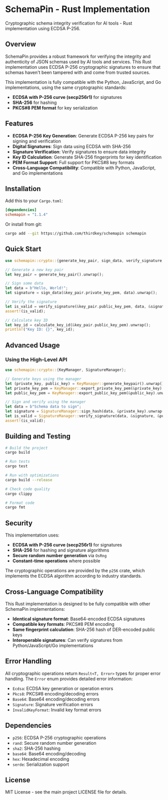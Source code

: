 # SchemaPin - Rust Implementation

Cryptographic schema integrity verification for AI tools - Rust implementation using ECDSA P-256.

## Overview

SchemaPin provides a robust framework for verifying the integrity and authenticity of JSON schemas used by AI tools and services. This Rust implementation uses ECDSA P-256 cryptographic signatures to ensure that schemas haven't been tampered with and come from trusted sources.

This implementation is fully compatible with the Python, JavaScript, and Go implementations, using the same cryptographic standards:
- **ECDSA with P-256 curve (secp256r1)** for signatures
- **SHA-256** for hashing
- **PKCS#8 PEM format** for key serialization

## Features

- **ECDSA P-256 Key Generation**: Generate ECDSA P-256 key pairs for signing and verification
- **Digital Signatures**: Sign data using ECDSA with SHA-256
- **Signature Verification**: Verify signatures to ensure data integrity
- **Key ID Calculation**: Generate SHA-256 fingerprints for key identification
- **PEM Format Support**: Full support for PKCS#8 key formats
- **Cross-Language Compatibility**: Compatible with Python, JavaScript, and Go implementations

## Installation

Add this to your `Cargo.toml`:

```toml
[dependencies]
schemapin = "1.1.4"
```

Or install from git:

```bash
cargo add --git https://github.com/thirdkey/schemapin schemapin
```

## Quick Start

```rust
use schemapin::crypto::{generate_key_pair, sign_data, verify_signature, calculate_key_id};

// Generate a new key pair
let key_pair = generate_key_pair().unwrap();

// Sign some data
let data = b"Hello, World!";
let signature = sign_data(&key_pair.private_key_pem, data).unwrap();

// Verify the signature
let is_valid = verify_signature(&key_pair.public_key_pem, data, &signature).unwrap();
assert!(is_valid);

// Calculate key ID
let key_id = calculate_key_id(&key_pair.public_key_pem).unwrap();
println!("Key ID: {}", key_id);
```

## Advanced Usage

### Using the High-Level API

```rust
use schemapin::crypto::{KeyManager, SignatureManager};

// Generate keys using the manager
let (private_key, public_key) = KeyManager::generate_keypair().unwrap();
let private_key_pem = KeyManager::export_private_key_pem(&private_key).unwrap();
let public_key_pem = KeyManager::export_public_key_pem(&public_key).unwrap();

// Sign and verify using the manager
let data = b"Schema data to sign";
let signature = SignatureManager::sign_hash(data, &private_key).unwrap();
let is_valid = SignatureManager::verify_signature(data, &signature, &public_key).unwrap();
assert!(is_valid);
```

## Building and Testing

```bash
# Build the project
cargo build

# Run tests
cargo test

# Run with optimizations
cargo build --release

# Check code quality
cargo clippy

# Format code
cargo fmt
```

## Security

This implementation uses:
- **ECDSA with P-256 curve (secp256r1)** for signatures
- **SHA-256** for hashing and signature algorithms
- **Secure random number generation** via `OsRng`
- **Constant-time operations** where possible

The cryptographic operations are provided by the `p256` crate, which implements the ECDSA algorithm according to industry standards.

## Cross-Language Compatibility

This Rust implementation is designed to be fully compatible with other SchemaPin implementations:

- **Identical signature format**: Base64-encoded ECDSA signatures
- **Compatible key formats**: PKCS#8 PEM encoding
- **Same fingerprint calculation**: SHA-256 hash of DER-encoded public keys
- **Interoperable signatures**: Can verify signatures from Python/JavaScript/Go implementations

## Error Handling

All cryptographic operations return `Result<T, Error>` types for proper error handling. The `Error` enum provides detailed error information:

- `Ecdsa`: ECDSA key generation or operation errors
- `Pkcs8`: PKCS#8 encoding/decoding errors
- `Base64`: Base64 encoding/decoding errors
- `Signature`: Signature verification errors
- `InvalidKeyFormat`: Invalid key format errors

## Dependencies

- `p256`: ECDSA P-256 cryptographic operations
- `rand`: Secure random number generation
- `sha2`: SHA-256 hashing
- `base64`: Base64 encoding/decoding
- `hex`: Hexadecimal encoding
- `serde`: Serialization support

## License

MIT License - see the main project LICENSE file for details.